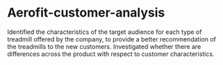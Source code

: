 # Aerofit-customer-analysis
Identified the characteristics of the target audience for each type of treadmill offered by the company, to provide a better recommendation of the treadmills to the new customers. Investigated whether there are differences across the product with respect to customer characteristics.
